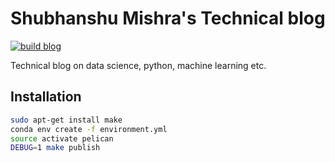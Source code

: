 # Shubhanshu Mishra's Technical blog

[![build blog](https://github.com/napsternxg/blog/actions/workflows/github_actions.yml/badge.svg?branch=master)](https://github.com/napsternxg/blog/actions/workflows/github_actions.yml)

Technical blog on data science, python, machine learning etc.


## Installation

```bash
sudo apt-get install make
conda env create -f environment.yml
source activate pelican
DEBUG=1 make publish
```
